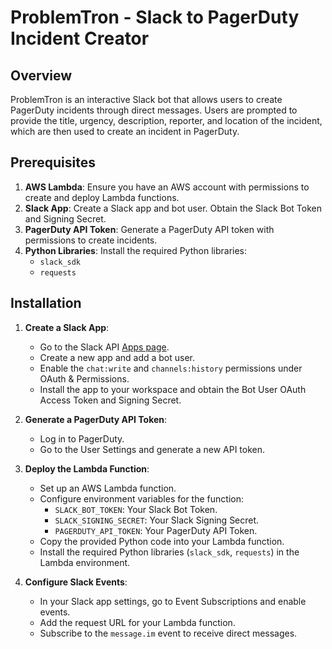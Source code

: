 # ProblemTron - Slack to PagerDuty Incident Creator

## Overview

ProblemTron is an interactive Slack bot that allows users to create PagerDuty incidents through direct messages. Users are prompted to provide the title, urgency, description, reporter, and location of the incident, which are then used to create an incident in PagerDuty.

## Prerequisites

1. **AWS Lambda**: Ensure you have an AWS account with permissions to create and deploy Lambda functions.
2. **Slack App**: Create a Slack app and bot user. Obtain the Slack Bot Token and Signing Secret.
3. **PagerDuty API Token**: Generate a PagerDuty API token with permissions to create incidents.
4. **Python Libraries**: Install the required Python libraries:
   - `slack_sdk`
   - `requests`

## Installation

1. **Create a Slack App**:
   - Go to the Slack API [Apps page](https://api.slack.com/apps).
   - Create a new app and add a bot user.
   - Enable the `chat:write` and `channels:history` permissions under OAuth & Permissions.
   - Install the app to your workspace and obtain the Bot User OAuth Access Token and Signing Secret.

2. **Generate a PagerDuty API Token**:
   - Log in to PagerDuty.
   - Go to the User Settings and generate a new API token.

3. **Deploy the Lambda Function**:
   - Set up an AWS Lambda function.
   - Configure environment variables for the function:
     - `SLACK_BOT_TOKEN`: Your Slack Bot Token.
     - `SLACK_SIGNING_SECRET`: Your Slack Signing Secret.
     - `PAGERDUTY_API_TOKEN`: Your PagerDuty API Token.
   - Copy the provided Python code into your Lambda function.
   - Install the required Python libraries (`slack_sdk`, `requests`) in the Lambda environment.

4. **Configure Slack Events**:
   - In your Slack app settings, go to Event Subscriptions and enable events.
   - Add the request URL for your Lambda function.
   - Subscribe to the `message.im` event to receive direct messages.
